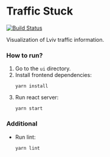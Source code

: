 # Traffic Stuck 
[![Build Status](https://app.travis-ci.com/TrafficStuck/ts-ui.svg?branch=master)](https://app.travis-ci.com/TrafficStuck/ts-ui)

Visualization of Lviv traffic information.

### How to run?

1. Go to the `ui` directory.
1. Install frontend dependencies:
    ```shell script
    yarn install
    ```
2. Run react server:
    ```shell script
    yarn start
    ```


### Additional
* Run lint: 
   ```shell script
   yarn lint
   ```
